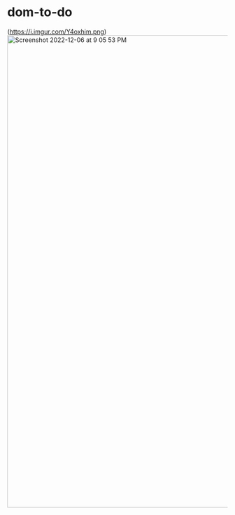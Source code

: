 # dom-to-do

(https://i.imgur.com/Y4oxhim.png)
<img width="1080" alt="Screenshot 2022-12-06 at 9 05 53 PM" src="https://user-images.githubusercontent.com/43081508/206094374-cb922e29-169c-4592-9347-a8aa09c7c59d.png">

